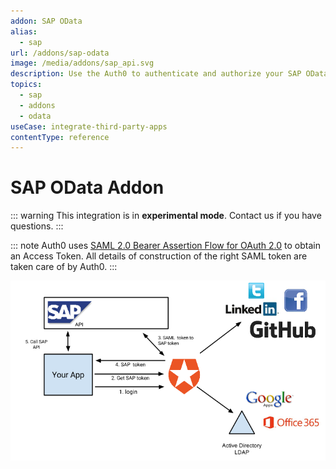 ```yaml
---
addon: SAP OData
alias:
  - sap
url: /addons/sap-odata
image: /media/addons/sap_api.svg
description: Use the Auth0 to authenticate and authorize your SAP OData services.
topics:
  - sap
  - addons
  - odata
useCase: integrate-third-party-apps
contentType: reference
---
```


# SAP OData Addon

::: warning
This integration is in <strong>experimental mode</strong>. Contact us if you have questions.
:::

::: note
  Auth0 uses <a href="http://help.sap.com/saphelp_nw74/helpdata/en/12/41087770d9441682e3e02958997846/content.htm">SAML 2.0 Bearer Assertion Flow for OAuth 2.0</a> to obtain an Access Token. All details of construction of the right SAML token are taken care of by Auth0.
:::

![](/media/articles/server-apis/sap-data-flow.png)
